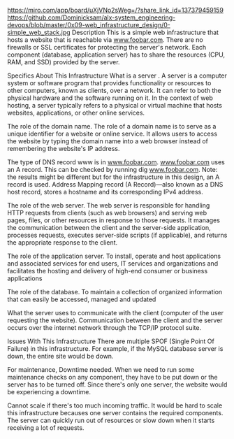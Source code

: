 https://miro.com/app/board/uXjVNo2sWeg=/?share_link_id=137379459159
https://github.com/Dominicksam/alx-system_engineering-devops/blob/master/0x09-web_infrastructure_design/0-simple_web_stack.jpg
Description
This is a simple web infrastructure that hosts a website that is reachable via www.foobar.com. There are no firewalls or SSL certificates for protecting the server's network. Each component (database, application server) has to share the resources (CPU, RAM, and SSD) provided by the server.

Specifics About This Infrastructure
What is a server .
A server is a computer system or software program that provides functionality or resources to other computers, known as clients, over a network. It can refer to both the physical hardware and the software running on it.
In the context of web hosting, a server typically refers to a physical or virtual machine that hosts websites, applications, or other online services.

The role of the domain name.
The role of a domain name is to serve as a unique identifier for a website or online service. It allows users to access the website by typing the domain name into a web browser instead of remembering the website's IP address.

The type of DNS record www is in www.foobar.com.
www.foobar.com uses an A record. This can be checked by running dig www.foobar.com.
Note: the results might be different but for the infrastructure in this design, an A record is used.
Address Mapping record (A Record)—also known as a DNS host record, stores a hostname and its corresponding IPv4 address.

The role of the web server.
The web server is responsible for handling HTTP requests from clients (such as web browsers) and serving web pages, files, or other resources in response to those requests.
It manages the communication between the client and the server-side application, processes requests, executes server-side scripts (if applicable), and returns the appropriate response to the client.

The role of the application server.
To install, operate and host applications and associated services for end users, IT services and organizations and facilitates the hosting and delivery of high-end consumer or business applications

The role of the database.
To maintain a collection of organized information that can easily be accessed, managed and updated

What the server uses to communicate with the client (computer of the user requesting the website).
Communication between the client and the server occurs over the internet network through the TCP/IP protocol suite.

Issues With This Infrastructure
There are multiple SPOF (Single Point Of Failure) in this infrastructure.
For example, if the MySQL database server is down, the entire site would be down.

For maintenance, Downtime needed.
When we need to run some maintenance checks on any component, they have to be put down or the server has to be turned off. Since there's only one server, the website would be experiencing a downtime.

Cannot scale if there's too much incoming traffic.
It would be hard to scale this infrastructure becauses one server contains the required components. The server can quickly run out of resources or slow down when it starts receiving a lot of requests.
